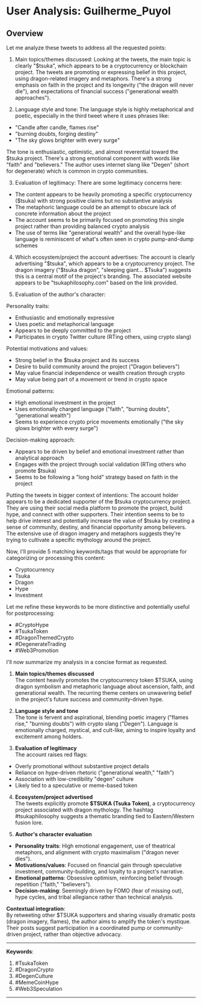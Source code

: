 # User Analysis: Guilherme_Puyol

## Overview

<think>
Let me analyze these tweets to address all the requested points:

1. Main topics/themes discussed:
Looking at the tweets, the main topic is clearly "$tsuka", which appears to be a cryptocurrency or blockchain project. The tweets are promoting or expressing belief in this project, using dragon-related imagery and metaphors. There's a strong emphasis on faith in the project and its longevity ("the dragon will never die"), and expectations of financial success ("generational wealth approaches").

2. Language style and tone:
The language style is highly metaphorical and poetic, especially in the third tweet where it uses phrases like:
- "Candle after candle, flames rise"
- "burning doubts, forging destiny"
- "The sky glows brighter with every surge"

The tone is enthusiastic, optimistic, and almost reverential toward the $tsuka project. There's a strong emotional component with words like "faith" and "believers." The author uses internet slang like "Degen" (short for degenerate) which is common in crypto communities.

3. Evaluation of legitimacy:
There are some legitimacy concerns here:
- The content appears to be heavily promoting a specific cryptocurrency ($tsuka) with strong positive claims but no substantive analysis
- The metaphoric language could be an attempt to obscure lack of concrete information about the project
- The account seems to be primarily focused on promoting this single project rather than providing balanced crypto analysis
- The use of terms like "generational wealth" and the overall hype-like language is reminiscent of what's often seen in crypto pump-and-dump schemes

4. Which ecosystem/project the account advertises:
The account is clearly advertising "$tsuka", which appears to be a cryptocurrency project. The dragon imagery ("$tsuka dragon", "sleeping giant... $Tsuka") suggests this is a central motif of the project's branding. The associated website appears to be "tsukaphilosophy.com" based on the link provided.

5. Evaluation of the author's character:

Personality traits:
- Enthusiastic and emotionally expressive
- Uses poetic and metaphorical language
- Appears to be deeply committed to the project
- Participates in crypto Twitter culture (RTing others, using crypto slang)

Potential motivations and values:
- Strong belief in the $tsuka project and its success
- Desire to build community around the project ("Dragon believers")
- May value financial independence or wealth creation through crypto
- May value being part of a movement or trend in crypto space

Emotional patterns:
- High emotional investment in the project
- Uses emotionally charged language ("faith", "burning doubts", "generational wealth")
- Seems to experience crypto price movements emotionally ("the sky glows brighter with every surge")

Decision-making approach:
- Appears to be driven by belief and emotional investment rather than analytical approach
- Engages with the project through social validation (RTing others who promote $tsuka)
- Seems to be following a "long hold" strategy based on faith in the project

Putting the tweets in bigger context of intentions:
The account holder appears to be a dedicated supporter of the $tsuka cryptocurrency project. They are using their social media platform to promote the project, build hype, and connect with other supporters. Their intention seems to be to help drive interest and potentially increase the value of $tsuka by creating a sense of community, destiny, and financial opportunity among believers. The extensive use of dragon imagery and metaphors suggests they're trying to cultivate a specific mythology around the project.

Now, I'll provide 5 matching keywords/tags that would be appropriate for categorizing or processing this content:
- Cryptocurrency
- Tsuka
- Dragon
- Hype
- Investment

Let me refine these keywords to be more distinctive and potentially useful for postprocessing:
- #CryptoHype
- #TsukaToken
- #DragonThemedCrypto
- #DegenerateTrading
- #Web3Promotion

I'll now summarize my analysis in a concise format as requested.
</think>

1. **Main topics/themes discussed**  
The content heavily promotes the cryptocurrency token $TSUKA, using dragon symbolism and metaphoric language about ascension, faith, and generational wealth. The recurring theme centers on unwavering belief in the project's future success and community-driven hype.

2. **Language style and tone**  
The tone is fervent and aspirational, blending poetic imagery ("flames rise," "burning doubts") with crypto slang ("Degen"). Language is emotionally charged, mystical, and cult-like, aiming to inspire loyalty and excitement among holders.

3. **Evaluation of legitimacy**  
The account raises red flags:  
- Overly promotional without substantive project details  
- Reliance on hype-driven rhetoric ("generational wealth," "faith")  
- Association with low-credibility "degen" culture  
- Likely tied to a speculative or meme-based token  

4. **Ecosystem/project advertised**  
The tweets explicitly promote **$TSUKA (Tsuka Token)**, a cryptocurrency project associated with dragon mythology. The hashtag #tsukaphilosophy suggests a thematic branding tied to Eastern/Western fusion lore.

5. **Author's character evaluation**  
- **Personality traits**: High emotional engagement, use of theatrical metaphors, and alignment with crypto maximalism ("dragon never dies").  
- **Motivations/values**: Focused on financial gain through speculative investment, community-building, and loyalty to a project's narrative.  
- **Emotional patterns**: Obsessive optimism, reinforcing belief through repetition ("faith," "believers").  
- **Decision-making**: Seemingly driven by FOMO (fear of missing out), hype cycles, and tribal allegiance rather than technical analysis.  

**Contextual integration**:  
By retweeting other $TSUKA supporters and sharing visually dramatic posts (dragon imagery, flames), the author aims to amplify the token's mystique. Their posts suggest participation in a coordinated pump or community-driven project, rather than objective advocacy.

---

**Keywords**:  
1. #TsukaToken  
2. #DragonCrypto  
3. #DegenCulture  
4. #MemeCoinHype  
5. #Web3Speculation
---
